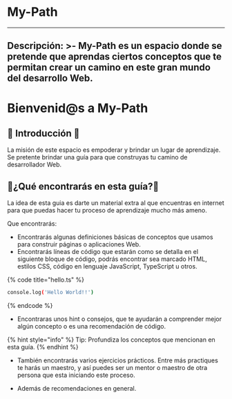# My-Path

---
Descripción: >-
  My-Path es un espacio donde se pretende que aprendas ciertos conceptos que te permitan crear un camino en este gran mundo del desarrollo Web.
---

# Bienvenid@s a My-Path

## 🌟 Introducción 🌟



La misión de este espacio es empoderar y brindar un lugar de aprendizaje. Se pretente brindar una guía para que construyas tu camino de desarrollador Web.


## 🌟¿Qué encontrarás en esta guía?🌟

La idea de esta guia es darte un material extra al que encuentras en internet para que puedas hacer tu proceso de aprendizaje mucho más ameno.

Que encontrarás:

* Encontrarás algunas definiciones básicas de conceptos que usamos para construir páginas o aplicaciones Web.
* Encontrarás líneas de código que estarán como se detalla en el siguiente bloque de código, podrás encontrar sea marcado HTML, estilos CSS, código en lenguaje JavaScript, TypeScript u otros.

{% code title="hello.ts" %}
```bash
console.log('Hello World!!')
```
{% endcode %}



* Encontraras unos hint o consejos, que te ayudarán a comprender mejor algún concepto o es una recomendación de código.

{% hint style="info" %}
 Tip: Profundiza los conceptos que mencionan en esta guía.
{% endhint %}

* También encontrarás varios ejercicios prácticos. Entre más practiques te harás un maestro, y así puedes ser un mentor o maestro de otra persona que esta iniciando este proceso. 

* Además de recomendaciones en general. 






